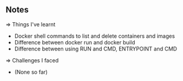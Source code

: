 

## Notes

=> Things I've learnt

- Docker shell commands to list and delete containers and images
- Difference between docker run and docker build
- Difference between using RUN and CMD, ENTRYPOINT and CMD

=> Challenges I faced

- (None so far)



